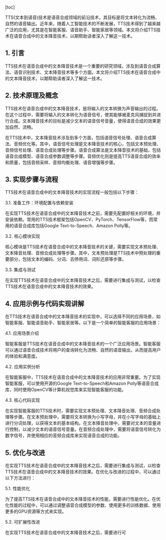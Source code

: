 
[toc]                    
                
                
TTS(文本到语音)技术是语音合成领域的前沿技术，其目标是将文本转化为流畅、自然的语音输出。近年来，随着人工智能技术的不断发展，TTS技术得到了越来越广泛的应用，尤其是在智能客服、语音助手、智能家居等领域。本文将介绍TTS技术在语音合成中的文本降音技术，以期帮助读者深入了解这一技术。

## 1. 引言

TTS技术在语音合成中的文本降音技术是一个重要的研究领域，涉及到语音合成算法、语音识别技术、文本降音技术等多个方面。本文将介绍TTS技术在语音合成中的文本降音技术，以期帮助读者深入了解这一技术。

## 2. 技术原理及概念

TTS技术在语音合成中的文本降音技术，是将输入的文本转换为声音输出的过程。在这个过程中，需要将输入的文本转化为语音信号，使其能够被麦克风捕捉到并进行合成。文本降音技术的目标是减少文本的语音信号音量，使得语音合成的效果更加自然、流畅。

在TTS技术中，文本降音技术涉及到多个方面，包括语音信号处理、语音合成算法、音频优化等。其中，语音信号处理是文本降音技术的核心，包括文本预处理、音频信号处理、语音合成处理等步骤。语音合成算法是文本降音技术的基础，包括语音合成模型、语音合成参数调整等步骤。音频优化则是提高TTS语音合成的效率和质量，包括音频采样、音频均衡处理、语音增强等步骤。

## 3. 实现步骤与流程

TTS技术在语音合成中的文本降音技术的实现流程一般包括以下步骤：

3.1. 准备工作：环境配置与依赖安装

在实现TTS技术在语音合成中的文本降音技术之前，需要先配置好相关的环境，并安装依赖。常用的TTS技术框架包括OpenCV、PyTorch、TensorFlow等，而常用的语音合成库包括Google Text-to-Speech、Amazon Polly等。

3.2. 核心模块实现

核心模块是TTS技术在语音合成中的文本降音技术的关键，需要实现文本预处理、文本降音处理、音频合成处理等步骤。其中，文本预处理是TTS技术中预处理的重要部分，包括文本的编码、分词、去停用词、词形还原等步骤。

3.3. 集成与测试

在实现TTS技术在语音合成中的文本降音技术之后，需要进行集成与测试，以检查TTS技术在语音合成中的文本降音技术的效果。

## 4. 应用示例与代码实现讲解

在TTS技术在语音合成中的文本降音技术的实现中，可以选择不同的应用场景，如智能客服、智能语音助手、智能家居等。以下是一个简单的智能客服的应用场景：

4.1. 应用场景介绍

智能客服是TTS技术在语音合成中的文本降音技术的一个广泛应用场景。智能客服可以通过语音合成技术将用户的查询转化为流畅、自然的语音输出，从而提高用户的体验和满意度。

4.2. 应用实例分析

在智能客服中，TTS技术在语音合成中的文本降音技术的应用非常重要。为了实现智能客服，可以使用开源的Google Text-to-Speech和Amazon Polly等语音合成库，同时使用OpenCV等计算机视觉库来实现智能客服的功能。

4.3. 核心代码实现

在实现智能客服的TTS技术时，需要实现文本预处理、文本降音处理、音频合成处理等步骤。在文本预处理中，需要将文本转换为小写字母，并在小写字母的基础上进行分词处理，以获得文本的基本结构。在文本降音处理中，需要对文本的音量进行控制，以减少文本的语音信号音量。在音频合成处理中，需要将语音信号转化为数字信号，并使用相应的音频合成库来实现语音合成的功能。

## 5. 优化与改进

在实现TTS技术在语音合成中的文本降音技术之后，需要进行集成与测试，以检查TTS技术在语音合成中的文本降音技术的效果。在优化与改进的过程中，可以通过以下方法进行：

5.1. 性能优化

为了提高TTS技术在语音合成中的文本降音技术的性能，需要进行性能优化。在优化性能的过程中，可以通过调整语音合成模型的参数、使用更多的训练数据、使用更多的GPU资源等方式来实现。

5.2. 可扩展性改进

在实现TTS技术在语音合成中的文本降音技术之后，需要进行可

